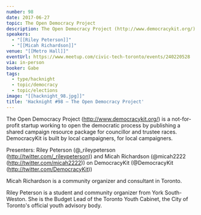 ```yaml
---
number: 98
date: 2017-06-27
topic: The Open Democracy Project
description: The Open Democracy Project (http://www.democracykit.org/) is a not-for-profit startup working to open the democratic process by publishing a shared campaign resource package for councillor and trustee races. DemocracyKit is built by local campaigners, for local campaigners.
speakers:
  - "[[Riley Peterson]]"
  - "[[Micah Richardson]]"
venue: "[[Metro Hall]]"
eventUrl: https://www.meetup.com/civic-tech-toronto/events/240220528
via: in-person
booker: Gabe
tags:
  - type/hacknight
  - topic/democracy
  - topic/elections
image: "[[hacknight_98.jpg]]"
title: 'Hacknight #98 – The Open Democracy Project'
---
```

The Open Democracy Project (http://www.democracykit.org/) is a not-for-profit startup working to open the democratic process by publishing a shared campaign resource package for councillor and trustee races. DemocracyKit is built by local campaigners, for local campaigners.

Presenters: Riley Peterson (@_rileypeterson (http://twitter.com/_rileypeterson)) and Micah Richardson (@micah2222 (http://twitter.com/micah2222)) on DemocracyKit (@DemocracyKit (http://twitter.com/DemocracyKit))



Micah Richardson is a community organizer and consultant in Toronto.

Riley Peterson is a student and community organizer from York South-Weston. She is the Budget Lead of the Toronto Youth Cabinet, the City of Toronto's official youth advisory body.